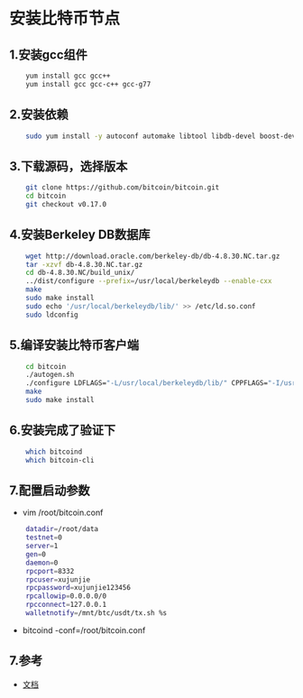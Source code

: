 # 安装比特币节点

## 1.安装gcc组件

```bash
    yum install gcc gcc++
    yum install gcc gcc-c++ gcc-g77
```

## 2.安装依赖

```bash
    sudo yum install -y autoconf automake libtool libdb-devel boost-devel libevent-devel openssl openssl-devel
```
## 3.下载源码，选择版本

```bash
    git clone https://github.com/bitcoin/bitcoin.git
    cd bitcoin
    git checkout v0.17.0
```

## 4.安装Berkeley DB数据库

```bash
    wget http://download.oracle.com/berkeley-db/db-4.8.30.NC.tar.gz
    tar -xzvf db-4.8.30.NC.tar.gz
    cd db-4.8.30.NC/build_unix/
    ../dist/configure --prefix=/usr/local/berkeleydb --enable-cxx
    make
    sudo make install
    sudo echo '/usr/local/berkeleydb/lib/' >> /etc/ld.so.conf
    sudo ldconfig
```

## 5.编译安装比特币客户端

```bash
    cd bitcoin
    ./autogen.sh
    ./configure LDFLAGS="-L/usr/local/berkeleydb/lib/" CPPFLAGS="-I/usr/local/berkeleydb/include/"
    make
    sudo make install
```

## 6.安装完成了验证下

```bash
    which bitcoind
    which bitcoin-cli
```

## 7.配置启动参数

* vim /root/bitcoin.conf

```bash
    datadir=/root/data
    testnet=0
    server=1
    gen=0
    daemon=0
    rpcport=8332
    rpcuser=xujunjie
    rpcpassword=xujunjie123456
    rpcallowip=0.0.0.0/0
    rpcconnect=127.0.0.1
    walletnotify=/mnt/btc/usdt/tx.sh %s
```

* bitcoind -conf=/root/bitcoin.conf

## 7.参考

* [文档](https://blog.csdn.net/xls6006/article/details/84197995)
